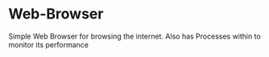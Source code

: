 # Web-Browser
Simple Web Browser for browsing the internet. Also has Processes within to monitor its performance 
